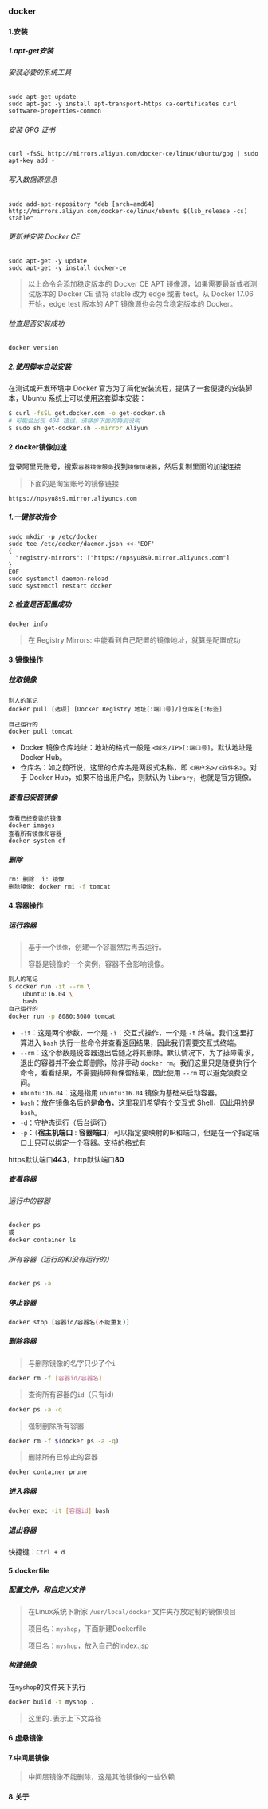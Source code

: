 ### docker

#### 1.安装

##### 1.apt-get安装

###### 安装必要的系统工具

```shell
sudo apt-get update
sudo apt-get -y install apt-transport-https ca-certificates curl software-properties-common
```

###### 安装 GPG 证书

```shell
curl -fsSL http://mirrors.aliyun.com/docker-ce/linux/ubuntu/gpg | sudo apt-key add -
```

###### 写入数据源信息

```shell
sudo add-apt-repository "deb [arch=amd64] http://mirrors.aliyun.com/docker-ce/linux/ubuntu $(lsb_release -cs) stable"
```

###### 更新并安装 Docker CE

```shell
sudo apt-get -y update
sudo apt-get -y install docker-ce
```

> 以上命令会添加稳定版本的 Docker CE APT 镜像源，如果需要最新或者测试版本的 Docker CE 请将 stable 改为 edge 或者 test。从 Docker 17.06 开始，edge test 版本的 APT 镜像源也会包含稳定版本的 Docker。

###### 检查是否安装成功

```shell
docker version
```

##### 2.使用脚本自动安装

在测试或开发环境中 Docker 官方为了简化安装流程，提供了一套便捷的安装脚本，Ubuntu 系统上可以使用这套脚本安装：

```bash
$ curl -fsSL get.docker.com -o get-docker.sh
# 可能会出现 404 错误，请移步下面的特别说明
$ sudo sh get-docker.sh --mirror Aliyun
```

#### 2.docker镜像加速

登录阿里元账号，搜索`容器镜像服务`找到`镜像加速器`，然后复制里面的加速连接

> 下面的是淘宝账号的镜像链接

```text
https://npsyu8s9.mirror.aliyuncs.com
```

##### 1.一键修改指令

```shell
sudo mkdir -p /etc/docker
sudo tee /etc/docker/daemon.json <<-'EOF'
{
  "registry-mirrors": ["https://npsyu8s9.mirror.aliyuncs.com"]
}
EOF
sudo systemctl daemon-reload
sudo systemctl restart docker
```

##### 2.检查是否配置成功

```shell
docker info
```

> 在 Registry Mirrors: 中能看到自己配置的镜像地址，就算是配置成功

#### 3.镜像操作

##### 拉取镜像

```shell
别人的笔记
docker pull [选项] [Docker Registry 地址[:端口号]/]仓库名[:标签]

自己运行的
docker pull tomcat
```

- Docker 镜像仓库地址：地址的格式一般是 `<域名/IP>[:端口号]`。默认地址是 Docker Hub。
- 仓库名：如之前所说，这里的仓库名是两段式名称，即 `<用户名>/<软件名>`。对于 Docker Hub，如果不给出用户名，则默认为 `library`，也就是官方镜像。

##### 查看已安装镜像

```shell
查看已经安装的镜像
docker images
查看所有镜像和容器
docker system df
```

##### 删除

```sh
rm: 删除	i: 镜像
删除镜像: docker rmi -f tomcat
```

#### 4.容器操作

##### 运行容器

> 基于一个`镜像`，创建一个容器然后再去运行。
>
> 容器是镜像的一个实例，容器不会影响镜像。

```sh
别人的笔记
$ docker run -it --rm \
    ubuntu:16.04 \
    bash
自己运行的
docker run -p 8080:8080 tomcat
```

- `-it`：这是两个参数，一个是 `-i`：交互式操作，一个是 `-t` 终端。我们这里打算进入 `bash` 执行一些命令并查看返回结果，因此我们需要交互式终端。
- `--rm`：这个参数是说容器退出后随之将其删除。默认情况下，为了排障需求，退出的容器并不会立即删除，除非手动 `docker rm`。我们这里只是随便执行个命令，看看结果，不需要排障和保留结果，因此使用 `--rm` 可以避免浪费空间。
- `ubuntu:16.04`：这是指用 `ubuntu:16.04` 镜像为基础来启动容器。
- `bash`：放在镜像名后的是**命令**，这里我们希望有个交互式 Shell，因此用的是 `bash`。
- `-d`：守护态运行（后台运行）
- `-p`：（**宿主机端口** : **容器端口**）可以指定要映射的IP和端口，但是在一个指定端口上只可以绑定一个容器。支持的格式有

https默认端口**443**，http默认端口**80**

##### 查看容器

###### 运行中的容器

```sh
docker ps
或
docker container ls
```

###### 所有容器（运行的和没有运行的）

```sh
docker ps -a
```

##### 停止容器

```sh
docker stop [容器id/容器名(不能重复)]
```

##### 删除容器

> 与删除镜像的名字只少了个`i`

```sh
docker rm -f [容器id/容器名]
```

> 查询所有容器的`id`（只有id）

```sh
docker ps -a -q
```

> 强制删除所有容器

```sh
docker rm -f $(docker ps -a -q)
```

> 删除所有已停止的容器

```sh
docker container prune
```

##### 进入容器

```sh
docker exec -it [容器id] bash
```

##### 退出容器

快捷键：`Ctrl + d`

#### 5.dockerfile

##### 配置文件，和自定义文件

> 在Linux系统下新家 `/usr/local/docker` 文件夹存放定制的镜像项目
>
> 项目名：`myshop`，下面新建Dockerfile
>
> 项目名：`myshop`，放入自己的index.jsp

##### **构建镜像**

在`myshop`的文件夹下执行

```sh
docker build -t myshop .
```

> 这里的`.`表示上下文路径

#### 6.虚悬镜像

#### 7.中间层镜像

> 中间层镜像不能删除，这是其他镜像的一些依赖

#### 8.关于